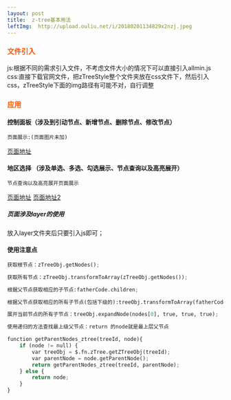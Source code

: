 ```yaml
---
layout: post
title:  z-tree基本用法
leftImg:  http://upload.ouliu.net/i/20180201134829x2nzj.jpeg
---
```

<style>
    h3{
        color: #ff5400;
    }
    ::selection { background: #e2eae2; }
    ::-moz-selection { background: #e2eae2; }
    ::-webkit-selection { background: #e2eae2; }
</style>
<style>
    img{
        max-width: 100%;
    }
     h3{
        color: #ff5400;
    }
    ::selection { background: #e2eae2; }
    ::-moz-selection { background: #e2eae2; }
    ::-webkit-selection { background: #e2eae2; }
</style>

### 文件引入
js:根据不同的需求引入文件，不考虑文件大小的情况下可以直接引入allmin.js
css:直接下载官网文件，把zTreeStyle整个文件夹放在css文件下，然后引入css，zTreeStyle下面的img路径有可能不对，自行调整
### 应用
#### 控制面板（涉及到引动节点、新增节点、删除节点、修改节点）

``` python
页面展示:(页面图片未加)
```
<a href="https://fengye12.github.io/menuControl.html">页面地址</a>
#### 地区选择 （涉及单选、多选、勾选展示、节点查询以及高亮展开）
``` python
节点查询以及高亮展开页面展示
```
<a href="http://fengye12.github.io/zTree_v3-master/demo/cn/excheck/hhhhh.html">页面地址</a>
<a href="http://fengye12.github.io/zTree_v3-master/demo/cn/excheck/kkk.html">页面地址2</a>

##### 页面涉及layer的使用
放入layer文件夹后只要引入js即可；
#### 使用注意点
``` python
获取根节点：zTreeObj.getNodes();
```
``` python
获取所有节点：zTreeObj.transformToArray(zTreeObj.getNodes());
```
``` python
根据父节点获取相应的子节点:fatherCode.children;
```
``` python
根据父节点获取相应的所有子节点(包括下级的):treeObj.transformToArray(fatherCode.children);
```
``` python
展开当前节点的所有子节点：treeObj.expandNode(nodes[0], true, true, true);
```
``` python
使用递归的方法查找最上级父节点：return 的node就是最上层父节点
```
``` python
function getParentNodes_ztree(treeId, node){
    if (node != null) {
        var treeObj = $.fn.zTree.getZTreeObj(treeId);
        var parentNode = node.getParentNode();
        return getParentNodes_ztree(treeId, parentNode);
    } else {
        return node;
    }
}
```